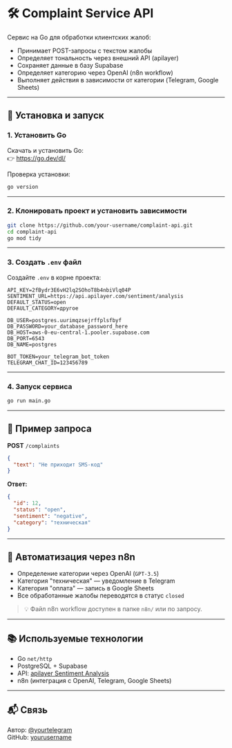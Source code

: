 # 🛠 Complaint Service API

Сервис на Go для обработки клиентских жалоб:

- Принимает POST-запросы с текстом жалобы
- Определяет тональность через внешний API (apilayer)
- Сохраняет данные в базу Supabase
- Определяет категорию через OpenAI (n8n workflow)
- Выполняет действия в зависимости от категории (Telegram, Google Sheets)

---

## 🚀 Установка и запуск

### 1. Установить Go

Скачать и установить Go:  
👉 https://go.dev/dl/

Проверка установки:

```bash
go version
```

---

### 2. Клонировать проект и установить зависимости

```bash
git clone https://github.com/your-username/complaint-api.git
cd complaint-api
go mod tidy
```

---

### 3. Создать `.env` файл

Создайте `.env` в корне проекта:

```env
API_KEY=2fBydr3E6vH2lq2SOhoT8b4nbiVlq04P
SENTIMENT_URL=https://api.apilayer.com/sentiment/analysis
DEFAULT_STATUS=open
DEFAULT_CATEGORY=другое

DB_USER=postgres.uurimqzsejrffplsfbyf
DB_PASSWORD=your_database_password_here
DB_HOST=aws-0-eu-central-1.pooler.supabase.com
DB_PORT=6543
DB_NAME=postgres

BOT_TOKEN=your_telegram_bot_token
TELEGRAM_CHAT_ID=123456789
```

---

### 4. Запуск сервиса

```bash
go run main.go
```

---

## 🔄 Пример запроса

**POST** `/complaints`

```json
{
  "text": "Не приходит SMS-код"
}
```

**Ответ:**

```json
{
  "id": 12,
  "status": "open",
  "sentiment": "negative",
  "category": "техническая"
}
```

---

## 🤖 Автоматизация через n8n

- Определение категории через OpenAI (`GPT-3.5`)
- Категория "техническая" — уведомление в Telegram
- Категория "оплата" — запись в Google Sheets
- Все обработанные жалобы переводятся в статус `closed`

> 💡 Файл n8n workflow доступен в папке `n8n/` или по запросу.

---

## 📚 Используемые технологии

- Go `net/http`
- PostgreSQL + Supabase
- API: [apilayer Sentiment Analysis](https://apilayer.com/marketplace/sentiment-analysis-api)
- n8n (интеграция с OpenAI, Telegram, Google Sheets)

---

## 📬 Связь

Автор: [@yourtelegram](https://t.me/yourtelegram)  
GitHub: [yourusername](https://github.com/yourusername)
